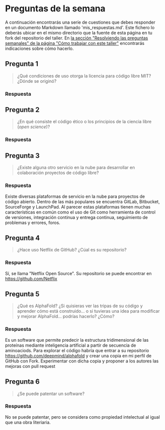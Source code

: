 # Preguntas de la semana

A continuación encontrarás una seríe de cuestiones que debes responder en un
documento Markdown llamado 'mis_respuestas.md'. Este fichero lo deberás ubicar en el mismo directorio que la
fuente de esta página en tu fork del repositorio del taller. En [la sección "Resolviendo las
preguntas semanales" de la página "Cómo trabajar con este
taller"](../material_suplementario/como_trabajar/como_trabajar.md#resolviendo-las-preguntas-semanales) encontrarás indicaciones sobre
cómo hacerlo.

## Pregunta 1

> ¿Qué condiciones de uso otorga la licencia para código libre MIT? ¿Dónde se originó?

### Respuesta



## Pregunta 2

> ¿En qué consiste el código ético o los principios de la ciencia libre (*open science*)?

### Respuesta



## Pregunta 3

> ¿Existe alguna otro servicio en la nube para desarrollar en colaboración proyectos de código
> libre?

### Respuesta

Existe diversas plataformas de servicio en la nube para proyectos de código abierto.
Dentro de las más populares se encuentra GitLab, Bitbucket, SourceForge y LaunchPad.
Al parecer estas plataformas tienen muchas características en común como el uso de Git 
como herramienta de control de versiones, integración continua y entrega continua,
seguimiento de problemas y errores, foros.

## Pregunta 4

> ¿Hace uso Netflix de GitHub? ¿Cúal es su repositorio?

### Respuesta

Sí, se llama "Netflix Open Source". Su repositorio se puede encontrar en  https://github.com/Netflix

## Pregunta 5

> ¿Qué es AlphaFold? ¿Si quisieras ver las tripas de su código y aprender cómo está construido... o si
> tuvieras una idea para modificar y mejorar AlphaFold... podrías hacerlo? ¿Cómo?

### Respuesta

Es un software que permite predecir la estructura tridimensional de las proteínas mediante inteligencia artificial
a partir de secuencia de aminoaciods. 
Para explorar el código habría que entrar a su repositorio https://github.com/deepmind/alphafold y crear una copia 
en mi perfil de GitHub con Fork. Experimentar con dicha copia y proponer a los autores las mejoras con pull request 


## Pregunta 6

> ¿Se puede patentar un software?

### Respuesta

No se puede patentar, pero se considera como propiedad intelectual al igual que una obra literiaria.

